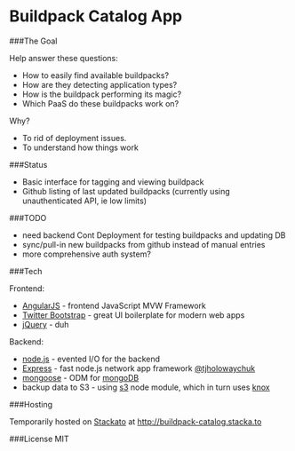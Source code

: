 # Buildpack Catalog App

###The Goal

Help answer these questions:
- How to easily find available buildpacks?
- How are they detecting application types?
- How is the buildpack performing its magic?
- Which PaaS do these buildpacks work on?

Why?
- To rid of deployment issues.
- To understand how things work

###Status
- Basic interface for tagging and viewing buildpack
- Github listing of last updated buildpacks (currently using unauthenticated API, ie low limits)

###TODO
- need backend Cont Deployment for testing buildpacks and updating DB
- sync/pull-in new buildpacks from github instead of manual entries
- more comprehensive auth system?

###Tech

Frontend:
* [AngularJS] - frontend JavaScript MVW Framework
* [Twitter Bootstrap] - great UI boilerplate for modern web apps
* [jQuery] - duh 

Backend:
* [node.js] - evented I/O for the backend
* [Express] - fast node.js network app framework [@tjholowaychuk]
* [mongoose] - ODM for [mongoDB]
* backup data to S3 - using [s3] node module, which in turn uses [knox]

###Hosting

Temporarily hosted on [Stackato] at http://buildpack-catalog.stacka.to

###License
MIT

[node.js]:http://nodejs.org
[Twitter Bootstrap]:http://twitter.github.com/bootstrap/
[jQuery]:http://jquery.com
[@tjholowaychuk]:http://twitter.com/tjholowaychuk
[express]:http://expressjs.com
[AngularJS]:http://angularjs.org/
[mongoose]:http://mongoosejs.com/
[mongoDB]:http://www.mongodb.org/
[s3]:https://github.com/superjoe30/node-s3-client
[knox]:https://github.com/LearnBoost/knox
[Stackato]:http://www.activestate.com/stackato
